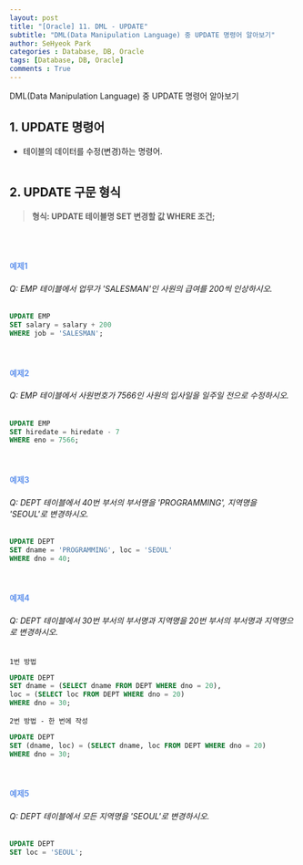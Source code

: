```yaml
---
layout: post
title: "[Oracle] 11. DML - UPDATE"
subtitle: "DML(Data Manipulation Language) 중 UPDATE 명령어 알아보기"
author: SeHyeok Park
categories : Database, DB, Oracle
tags: [Database, DB, Oracle]
comments : True
---
```

<div id='preview' class='display-none'>
DML(Data Manipulation Language) 중 UPDATE 명령어 알아보기
</div>

## 1. UPDATE 명령어 
- 테이블의 데이터를 수정(변경)하는 명령어.
<br><br>

## 2. UPDATE 구문 형식
> <b>형식: UPDATE 테이블명 SET 변경할 값 WHERE 조건;</b>

<br><br>

#### <span style="color:cornflowerblue">예제1</span>
###### Q: EMP 테이블에서 업무가 \'SALESMAN\'인 사원의 급여를 200씩 인상하시오.
```sql
UPDATE EMP 
SET salary = salary + 200
WHERE job = 'SALESMAN';
```
<br>

#### <span style="color:cornflowerblue">예제2</span>
###### Q: EMP 테이블에서 사원번호가 7566인 사원의 입사일을 일주일 전으로 수정하시오.
```sql
UPDATE EMP 
SET hiredate = hiredate - 7
WHERE eno = 7566;
```
<br>

#### <span style="color:cornflowerblue">예제3</span>
###### Q: DEPT 테이블에서 40번 부서의 부서명을 \'PROGRAMMING\', 지역명을 \'SEOUL\'로 변경하시오.
```sql
UPDATE DEPT
SET dname = 'PROGRAMMING', loc = 'SEOUL'
WHERE dno = 40;
```
<br>

#### <span style="color:cornflowerblue">예제4</span>
###### Q: DEPT 테이블에서 30번 부서의 부서명과 지역명을 20번 부서의 부서명과 지역명으로 변경하시오.
`1번 방법`
```sql
UPDATE DEPT 
SET dname = (SELECT dname FROM DEPT WHERE dno = 20),
loc = (SELECT loc FROM DEPT WHERE dno = 20)
WHERE dno = 30;
```

`2번 방법 - 한 번에 작성`
```sql
UPDATE DEPT
SET (dname, loc) = (SELECT dname, loc FROM DEPT WHERE dno = 20)
WHERE dno = 30;
```
<br>

#### <span style="color:cornflowerblue">예제5</span>
###### Q: DEPT 테이블에서 모든 지역명을 \'SEOUL\'로 변경하시오.
```sql
UPDATE DEPT
SET loc = 'SEOUL';
```
<br>